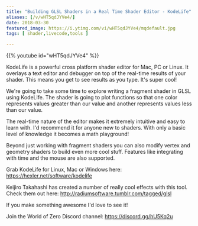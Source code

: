 ```yaml
---
title: "Building GLSL Shaders in a Real Time Shader Editor - KodeLife"
aliases: [/v/wHT5qdJYVe4/]
date: 2018-03-30
featured_image: https://i.ytimg.com/vi/wHT5qdJYVe4/mqdefault.jpg
tags: [ shader,livecode,tools ]

---
```


{{% youtube id="wHT5qdJYVe4" %}}

KodeLife is a powerful cross platform shader editor for Mac, PC or Linux. It overlays a text editor and debugger on top of the real-time results of your shader. This means you get to see results as you type. It's super cool!

We're going to take some time to explore writing a fragment shader in GLSL using KodeLife. The shader is going to plot functions so that one color represents values greater than our value and another represents values less than our value.

The real-time nature of the editor makes it extremely intuitive and easy to learn with. I'd recommend it for anyone new to shaders. With only a basic level of knowledge it becomes a math playground!

Beyond just working with fragment shaders you can also modify vertex and geometry shaders to build even more cool stuff. Features like integrating with time and the mouse are also supported.

Grab KodeLife for Linux, Mac or Windows here: https://hexler.net/software/kodelife

Keijiro Takahashi has created a number of really cool effects with this tool. Check them out here: http://radiumsoftware.tumblr.com/tagged/glsl

If you make something awesome I'd love to see it!

Join the World of Zero Discord channel: https://discord.gg/hU5Kq2u